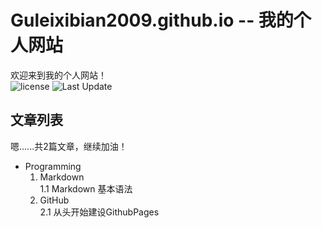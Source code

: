 # Guleixibian2009.github.io -- 我的个人网站
欢迎来到我的个人网站！  
![license](https://img.shields.io/github/license/Guleixibian2009/guleixibian2009.github.io)
![Last Update](https://img.shields.io/badge/LatestUpdate-05.11-brightgreen)   

## 文章列表

嗯......共2篇文章，继续加油！
- Programming  
    1. Markdown  
        1.1 Markdown 基本语法  
    2. GitHub  
        2.1 从头开始建设GithubPages  
